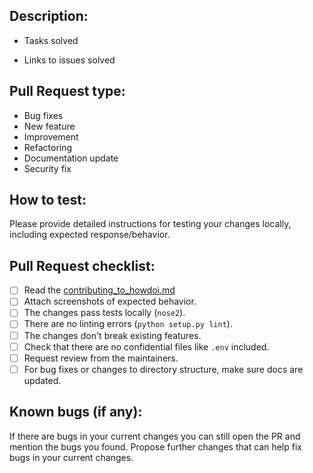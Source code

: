 ## Description:

- Tasks solved

- Links to issues solved

## Pull Request type:

- Bug fixes
- New feature
- Improvement
- Refactoring
- Documentation update
- Security fix

## How to test:

Please provide detailed instructions for testing your changes locally, including expected response/behavior.

## Pull Request checklist:

- [ ] Read the [contributing_to_howdoi.md](https://github.com/gleitz/howdoi/blob/master/docs/contributing_to_howdoi.md)
- [ ] Attach screenshots of expected behavior.
- [ ] The changes pass tests locally (`nose2`).
- [ ] There are no linting errors (`python setup.py lint`).
- [ ] The changes don't break existing features.
- [ ] Check that there are no confidential files like `.env` included.
- [ ] Request review from the maintainers.
- [ ] For bug fixes or changes to directory structure, make sure docs are updated.

## Known bugs (if any):

If there are bugs in your current changes you can still open the PR and mention the bugs you found. Propose further changes that can help fix bugs in your current changes.
